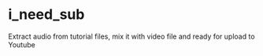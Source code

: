 # i_need_sub
Extract audio from tutorial files, mix it with video file and ready for upload to Youtube
